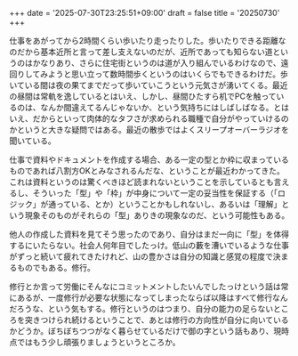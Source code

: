 +++
date = '2025-07-30T23:25:51+09:00'
draft = false
title = '20250730'
+++

仕事をあがってから2時間くらい歩いたり走ったりした。歩いたりできる距離なのだから基本近所と言って差し支えないのだが、近所であっても知らない道というのはかなりあり、さらに住宅街というのは道が入り組んでいるわけなので、遠回りしてみようと思い立って数時間歩くというのはいくらでもできるわけだ。歩いている間は夜の果てまでだって歩いていこうという元気さが湧いてくる。最近の昼間は常軌を逸しているとはいえ、しかし、昼間ひたすら机でPCを触っているのは、なんか間違えてるんじゃないか、という気持ちにはしばしばなる。とはいえ、だからといって肉体的なタフさが求められる職種で自分がやっていけるのかというと大きな疑問ではある。最近の散歩ではよくスリープオーバーラジオを聞いている。

仕事で資料やドキュメントを作成する場合、ある一定の型とか枠に収まっているものであれば八割方OKとみなされるんだな、ということが最近わかってきた。これは資料というのは驚くべきほど読まれないということを示しているとも言えるし、そういった「型」や「枠」が中身について一定の妥当性を保証する（「ロジック」が通っている、とか）ということかもしれないし、あるいは「理解」という現象そのものがそれらの「型」ありきの現象なのだ、という可能性もある。

他人の作成した資料を見てそう思ったのであり、自分はまだ一向に「型」を体得するにいたらない。社会人何年目でしたっけ。低山の藪を漕いでいるような仕事がずっと続いて疲れてきたけれど、山の豊かさは自分の知識と感覚の程度で決まるものでもある。修行。

修行とか言って労働にそんなにコミットメントしたいんでしたっけという話は常にあるが、一度修行が必要な状態になってしまったならば以降はすべて修行なんだろうな、という気もする。修行というのはつまり、自分の能力の足らないところを突きつけられ続けるということで、あとは修行の方向性が自分に向いているかどうか。ぼちぼちつつがなく暮らせているだけで御の字という話もあり、現時点ではもう少し頑張りましょうというところか。

